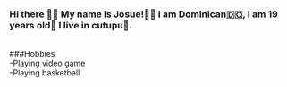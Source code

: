 ### Hi there 👋🏼  My name is Josue!👦🏽 I am Dominican🇩🇴, I am 19 years old🎂 I live in cutupu🌆.
<br>
###Hobbies
<br>
-Playing video game
<br>
-Playing basketball

